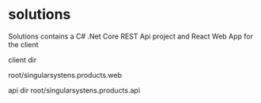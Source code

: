 ﻿

# solutions 

Solutions contains a C# .Net Core REST Api project 
and React Web App for the client 

client dir

root/singularsystens.products.web

api dir
root/singularsystens.products.api

